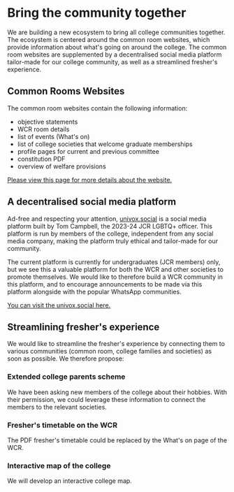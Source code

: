 # Bring the community together
We are building a new ecosystem to bring all college communities together. The ecosystem is centered around the common room websites, which provide information about what's going on around the college. The common room websites are supplemented by a decentralised social media platform tailor-made for our college community, as well as a streamlined fresher's experience.

## Common Rooms Websites
The common room websites contain the following information:

- objective statements
- WCR room details
- list of events (What's on)
- list of college societies that welcome graduate memberships
- profile pages for current and previous committee
- constitution PDF
- overview of welfare provisions

[Please view this page for more details about the website.](/introduction/structure)

## A decentralised social media platform
Ad-free and respecting your attention, [univox.social](https://univox.social) is a social media platform built by Tom Campbell, the 2023-24 JCR LGBTQ+ officer. This platform is run by members of the college, independent from any social media company, making the platform truly ethical and tailor-made for our community.

The current platform is currently for undergraduates (JCR members) only, but we see this a valuable platform for both the WCR and other societies to promote themselves. We would like to therefore build a WCR community in this platform, and to encourage announcements to be made via this platform alongside with the popular WhatsApp communities.

[You can visit the univox.social here.](https://univox.social)

## Streamlining fresher's experience
We would like to streamline the fresher's experience by connecting them to various communities (common room, college families and societies) as soon as possible. We therefore propose:

### Extended college parents scheme
We have been asking new members of the college about their hobbies. With their permission, we could leverage these information to connect the members to the relevant societies.

### Fresher's timetable on the WCR
The PDF fresher's timetable could be replaced by the What's on page of the WCR.

### Interactive map of the college
We will develop an interactive college map.
